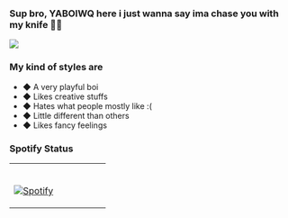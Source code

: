 ### Sup bro, YABOIWQ here i just wanna say ima chase you with my knife 🌚🔪
<img src="https://user-images.githubusercontent.com/84565593/136684130-9bd59f62-bdb2-458f-ab3c-78d3fe5185b7.jpg"/>


### My kind of styles are
- ◆ A very playful boi
- ◆ Likes creative stuffs
- ◆ Hates what people mostly like :(
- ◆ Little different than others
- ◆ Likes fancy feelings


### Spotify Status
<table width="100%"> 
  <tr>
  <td width="50%">
      
&nbsp; <br> [![Spotify](https://novatorem-seven-ashen.vercel.app/api/spotify)](https://open.spotify.com/user/YABOIWQ)

  </td>
